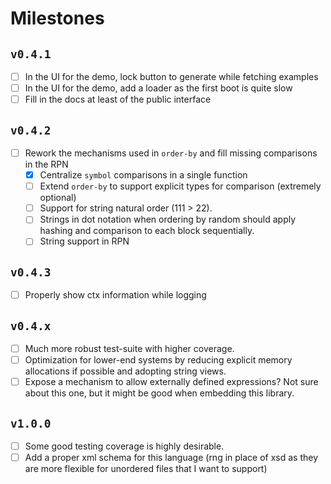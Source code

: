 # Milestones

## `v0.4.1`

- [ ] In the UI for the demo, lock button to generate while fetching examples
- [ ] In the UI for the demo, add a loader as the first boot is quite slow
- [ ] Fill in the docs at least of the public interface

## `v0.4.2`

- [ ] Rework the mechanisms used in `order-by` and fill missing comparisons in the RPN
  - [x] Centralize `symbol` comparisons in a single function
  - [ ] Extend `order-by` to support explicit types for comparison (extremely optional)
  - [ ] Support for string natural order (111 > 22).
  - [ ] Strings in dot notation when ordering by random should apply hashing and comparison to each block sequentially.
  - [ ] String support in RPN

## `v0.4.3`

- [ ] Properly show ctx information while logging

## `v0.4.x`

- [ ] Much more robust test-suite with higher coverage.
- [ ] Optimization for lower-end systems by reducing explicit memory allocations if possible and adopting string views.
- [ ] Expose a mechanism to allow externally defined expressions? Not sure about this one, but it might be good when embedding this library.

## `v1.0.0`

- [ ] Some good testing coverage is highly desirable.
- [ ] Add a proper xml schema for this language (rng in place of xsd as they are more flexible for unordered files that I want to support)
